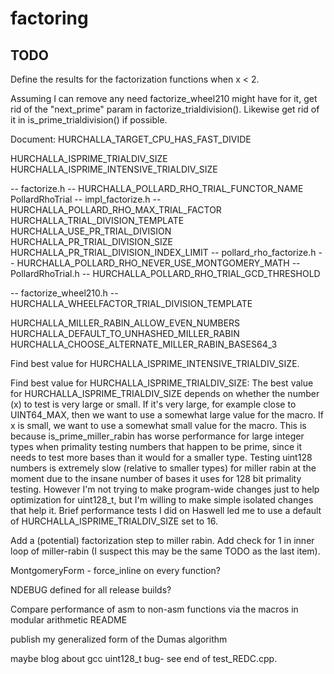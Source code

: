 # factoring

TODO
----
Define the results for the factorization functions when x < 2.

Assuming I can remove any need factorize_wheel210 might have for it,
get rid of the "next_prime" param in factorize_trialdivision().
Likewise get rid of it in is_prime_trialdivision() if possible.


Document:
   HURCHALLA_TARGET_CPU_HAS_FAST_DIVIDE

   HURCHALLA_ISPRIME_TRIALDIV_SIZE
   HURCHALLA_ISPRIME_INTENSIVE_TRIALDIV_SIZE

   -- factorize.h --
   HURCHALLA_POLLARD_RHO_TRIAL_FUNCTOR_NAME   PollardRhoTrial
   -- impl_factorize.h --
   HURCHALLA_POLLARD_RHO_MAX_TRIAL_FACTOR
   HURCHALLA_TRIAL_DIVISION_TEMPLATE
   HURCHALLA_USE_PR_TRIAL_DIVISION
   HURCHALLA_PR_TRIAL_DIVISION_SIZE
   HURCHALLA_PR_TRIAL_DIVISION_INDEX_LIMIT
   -- pollard_rho_factorize.h --
   HURCHALLA_POLLARD_RHO_NEVER_USE_MONTGOMERY_MATH
   -- PollardRhoTrial.h --
   HURCHALLA_POLLARD_RHO_TRIAL_GCD_THRESHOLD

   -- factorize_wheel210.h --
   HURCHALLA_WHEELFACTOR_TRIAL_DIVISION_TEMPLATE

   HURCHALLA_MILLER_RABIN_ALLOW_EVEN_NUMBERS
   HURCHALLA_DEFAULT_TO_UNHASHED_MILLER_RABIN
   HURCHALLA_CHOOSE_ALTERNATE_MILLER_RABIN_BASES64_3


Find best value for HURCHALLA_ISPRIME_INTENSIVE_TRIALDIV_SIZE.

Find best value for HURCHALLA_ISPRIME_TRIALDIV_SIZE:
The best value for HURCHALLA_ISPRIME_TRIALDIV_SIZE
depends on whether the number (x) to test is very large or small.
If it's very large, for example close to UINT64_MAX, then we want
to use a somewhat large value for the macro.  If x is small, we
want to use a somewhat small value for the macro.
This is because is_prime_miller_rabin has worse performance for large
integer types when primality testing numbers that happen to be prime,
since it needs to test more bases than it would for a smaller type.
Testing uint128 numbers is extremely slow (relative to smaller types)
for miller rabin at the moment due to the insane number of bases it
uses for 128 bit primality testing.  However I'm not trying to make
program-wide changes just to help optimization for uint128_t, but I'm
willing to make simple isolated changes that help it.
Brief performance tests I did on Haswell led me to use a default of
HURCHALLA_ISPRIME_TRIALDIV_SIZE set to 16.

Add a (potential) factorization step to miller rabin.
Add check for 1 in inner loop of miller-rabin (I suspect this may be
the same TODO as the last item).


MontgomeryForm - force_inline on every function?

NDEBUG defined for all release builds?

Compare performance of asm to non-asm functions via the macros in
modular arithmetic README

publish my generalized form of the Dumas algorithm

maybe blog about gcc uint128_t bug- see end of test_REDC.cpp.
